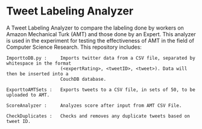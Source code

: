 Tweet Labeling Analyzer
=======================

A Tweet Labeling Analyzer to compare the labeling done by workers on Amazon Mechanical Turk (AMT) and those done by an Expert.
This analyzer is used in the experiment for testing the effectiveness of AMT in the field of Computer Science Research.
This repository includes:

	ImporttoDB.py :		Imports twitter data from a CSV file, separated by whitespace in the format 
						(<expertRating>, <tweetID>, <tweet>). Data will then be inserted into a 
						CouchDB database.
	
	ExporttoAMTSets :	Exports tweets to a CSV file, in sets of 50, to be uploaded to AMT.
	
	ScoreAnalyzer :		Analyzes score after input from AMT CSV File.
	
	CheckDuplicates :	Checks and removes any duplicate tweets based on tweet ID.
